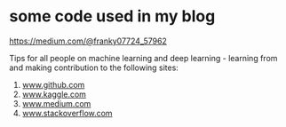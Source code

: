 # some code used in my blog 
https://medium.com/@franky07724_57962

Tips for all people on machine learning and deep learning - learning from and making contribution to the following sites:
1. www.github.com
2. www.kaggle.com
3. www.medium.com
4. www.stackoverflow.com
